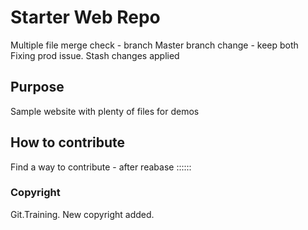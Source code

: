 # Starter Web Repo

Multiple file merge check - branch
Master branch change - keep both
Fixing prod issue. Stash changes applied

## Purpose

Sample website with plenty of files for demos

## How to contribute

Find a way to contribute - after reabase ::::::

### Copyright

Git.Training.
New copyright added.
